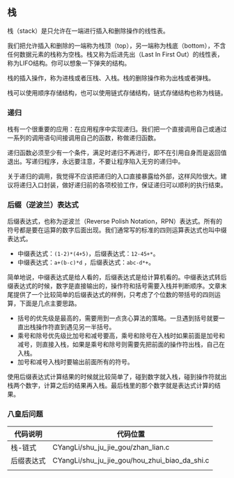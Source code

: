 ## 栈

栈（stack）是只允许在一端进行插入和删除操作的线性表。

我们把允许插入和删除的一端称为栈顶（top），另一端称为栈底（bottom），不含任何数据元素的栈称为空栈。栈又称为后进先出（Last In First Out）的线性表，称为LIFO结构。你可以想象一下弹夹的结构。

栈的插入操作，称为进栈或者压栈、入栈。栈的删除操作称为出栈或者弹栈。

栈可以使用顺序存储结构，也可以使用链式存储结构，链式存储结构也称为栈链。

### 递归

栈有一个很重要的应用：在应用程序中实现递归。我们把一个直接调用自己或通过一系列的调用语句间接调用自己的函数，称做递归函数。

递归函数必须至少有一个条件，满足时递归不再进行，即不在引用自身而是返回值退出。写递归程序，永远要注意，不要让程序陷入无穷的递归中。

关于递归的调用，我觉得不应该把递归的入口直接暴露给外部，这样风险很大。建议将递归入口封装，做好递归前的各项校验工作，保证递归可以顺利的执行结束。

### 后缀（逆波兰）表达式

后缀表达式，也称为逆波兰（Reverse Polish Notation，RPN）表达式。所有的符号都是要在运算的数字后面出现。我们通常写的标准的四则运算表达式也叫中缀表达式。

- 中缀表达式：`(1-2)*(4+5)`，后缀表达式：`12-45+*`。
- 中缀表达式：`a+(b-c)*d` ，后缀表达式：`abc-d*+`。

简单地说，中缀表达式是给人看的，后缀表达式是给计算机看的。中缀表达式转后缀表达式的时候，数字是直接输出的，操作符和括号需要入栈并判断顺序。文章末尾提供了一个比较简单的后缀表达式的样例，只考虑了个位数的带括号的四则运算，下面是几点主要思路。

- 括号的优先级是最高的，需要用到一点贪心算法的策略。一旦遇到括号就要一直出栈操作符直到遇见另一半括号。
- 乘号和除号优先级比加号和减号要高，乘号和除号在入栈时如果前面是加号和减号，则直接入栈，如果是乘号和除号则需要先把前面的操作符出栈，自己在入栈。
- 加号和减号入栈时要输出前面所有的符号。

使用后缀表达式计算结果的时候就比较简单了，碰到数字就入栈，碰到操作符就出栈两个数字，计算之后的结果再入栈。最后栈里的那个数字就是表达式计算的结果。

### 八皇后问题

| 代码说明   | 代码位置                                      |
| ---------- | --------------------------------------------- |
| 栈-链式    | CYangLi/shu_ju_jie_gou/zhan_lian.c            |
| 后缀表达式 | CYangLi/shu_ju_jie_gou/hou_zhui_biao_da_shi.c |
|            |                                               |